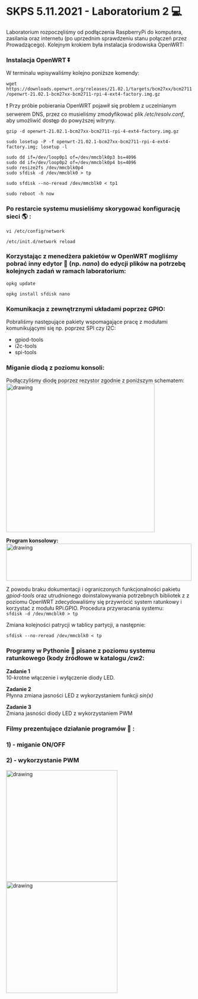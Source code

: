 # SKPS 5.11.2021 - Laboratorium 2 :computer:  

Laboratorium rozpoczęliśmy od podłączenia RaspberryPi do komputera, zasilania oraz internetu (po uprzednim sprawdzeniu stanu połączeń przez Prowadzącego). Kolejnym krokiem była instalacja środowiska OpenWRT:

### Instalacja OpenWRT :arrow_double_down:

W terminalu wpisywaliśmy kolejno poniższe komendy:  

`wget https://downloads.openwrt.org/releases/21.02.1/targets/bcm27xx/bcm2711/openwrt-21.02.1-bcm27xx-bcm2711-rpi-4-ext4-factory.img.gz`    

:exclamation: Przy próbie pobierania OpenWRT pojawił się problem z uczelnianym serwerem DNS, przez co musieliśmy zmodyfikować plik */etc/resolv.conf*, aby umożliwić dostęp do powyższej witryny.

`gzip -d openwrt-21.02.1-bcm27xx-bcm2711-rpi-4-ext4-factory.img.gz`    

`sudo losetup -P -f openwrt-21.02.1-bcm27xx-bcm2711-rpi-4-ext4-factory.img; losetup -l`  

`sudo dd if=/dev/loop0p1 of=/dev/mmcblk0p3 bs=4096`    
`sudo dd if=/dev/loop0p2 of=/dev/mmcblk0p4 bs=4096`    
`sudo resize2fs /dev/mmcblk0p4`  
`sudo sfdisk -d /dev/mmcblk0 > tp`    

`sudo sfdisk --no-reread /dev/mmcblk0 < tp1`  

`sudo reboot -h now`  

### Po restarcie systemu musieliśmy skorygować konfigurację sieci :earth_americas: :

`vi /etc/config/network`  

`/etc/init.d/network reload`    

### Korzystając z menedżera pakietów w OpenWRT mogliśmy pobrać inny edytor :page_facing_up:  (np. *nano*) do edycji plików na potrzebę kolejnych zadań w ramach laboratorium:  

`opkg update`   

`opkg install sfdisk nano` 

### Komunikacja z zewnętrznymi układami poprzez GPIO:  

Pobraliśmy następujące pakiety wspomagające pracę z modułami komunikującymi się np. poprzez SPI czy I2C:  
- gpiod-tools  
- i2c-tools  
- spi-tools  

### Miganie diodą z poziomu konsoli:  
Podłączyliśmy diodę poprzez rezystor zgodnie z poniższym schematem:  
    <img src="https://user-images.githubusercontent.com/80155305/217685224-194ce376-655e-4a0b-9ae3-a45b8a25cbb9.png" alt="drawing" width="400" height="400"/>



**Program konsolowy:** 
<img src="https://user-images.githubusercontent.com/80155305/217685256-3180f9fa-fd9c-4c49-bf36-b742ef83e39a.png" alt="drawing" width="500" height="100"/>


Z powodu braku dokumentacji i ograniczonych funkcjonalności pakietu *gpiod-tools* oraz utrudnionego doinstalowywania potrzebnych bibliotek z z poziomu OpenWRT zdecydowaliśmy się przywrócić system ratunkowy i korzystać z modułu RPi.GPIO. 
Procedura przywracania systemu:   
`sfdisk -d /dev/mmcblk0 > tp`    

Zmiana kolejności patrycji w tablicy partycji, a następnie:  

`sfdisk --no-reread /dev/mmcblk0 < tp`  

### Programy w Pythonie :snake: pisane z poziomu systemu ratunkowego (kody źródłowe w katalogu */cw2*:  

**Zadanie 1**    
10-krotne włączenie i wyłączenie diody LED.

**Zadanie 2**     
Płynna zmiana jasności LED z wykorzystaniem funkcji *sin(x)*  

**Zadanie 3**     
Zmiana jasności diody LED z wykorzystaniem PWM  

### Filmy prezentujące działanie programów :movie_camera: :  
### 1) - miganie ON/OFF
### 2) - wykorzystanie PWM  

<img src="https://user-images.githubusercontent.com/80155305/217685354-7b375dac-a503-4c9b-b07a-715dd608bced.png" alt="drawing" width="300" height="300"/>  <img src="https://user-images.githubusercontent.com/80155305/217685400-bcba2188-0157-4453-98bf-52f9083a2fff.png" alt="drawing" width="300" height="300"/>







